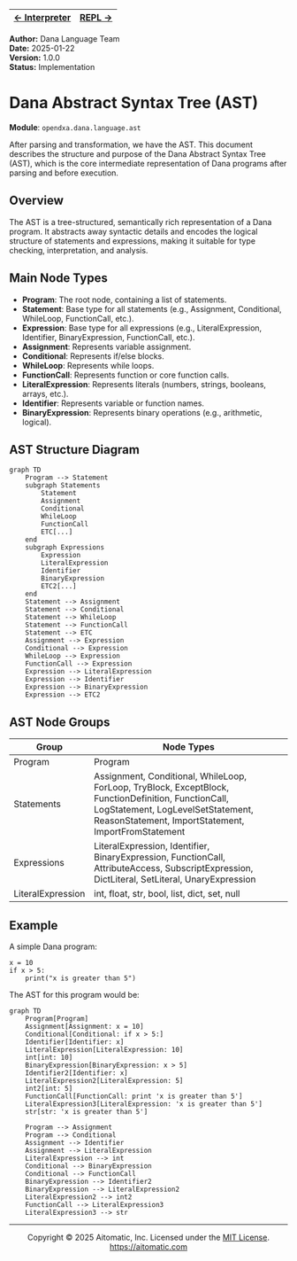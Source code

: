 | [← Interpreter](./interpreter.md) | [REPL →](./repl.md) |
|---|---|

**Author:** Dana Language Team  
**Date:** 2025-01-22  
**Version:** 1.0.0  
**Status:** Implementation

# Dana Abstract Syntax Tree (AST)

**Module**: `opendxa.dana.language.ast`

After parsing and transformation, we have the AST. This document describes the structure and purpose of the Dana Abstract Syntax Tree (AST), which is the core intermediate representation of Dana programs after parsing and before execution.

## Overview

The AST is a tree-structured, semantically rich representation of a Dana program. It abstracts away syntactic details and encodes the logical structure of statements and expressions, making it suitable for type checking, interpretation, and analysis.

## Main Node Types

- **Program**: The root node, containing a list of statements.
- **Statement**: Base type for all statements (e.g., Assignment, Conditional, WhileLoop, FunctionCall, etc.).
- **Expression**: Base type for all expressions (e.g., LiteralExpression, Identifier, BinaryExpression, FunctionCall, etc.).
- **Assignment**: Represents variable assignment.
- **Conditional**: Represents if/else blocks.
- **WhileLoop**: Represents while loops.
- **FunctionCall**: Represents function or core function calls.
- **LiteralExpression**: Represents literals (numbers, strings, booleans, arrays, etc.).
- **Identifier**: Represents variable or function names.
- **BinaryExpression**: Represents binary operations (e.g., arithmetic, logical).

## AST Structure Diagram

```mermaid
graph TD
    Program --> Statement
    subgraph Statements
        Statement
        Assignment
        Conditional
        WhileLoop
        FunctionCall
        ETC[...]
    end
    subgraph Expressions
        Expression
        LiteralExpression
        Identifier
        BinaryExpression
        ETC2[...]
    end
    Statement --> Assignment
    Statement --> Conditional
    Statement --> WhileLoop
    Statement --> FunctionCall
    Statement --> ETC
    Assignment --> Expression
    Conditional --> Expression
    WhileLoop --> Expression
    FunctionCall --> Expression
    Expression --> LiteralExpression
    Expression --> Identifier
    Expression --> BinaryExpression
    Expression --> ETC2
```

## AST Node Groups

| Group       | Node Types                                                                 |
|-------------|----------------------------------------------------------------------------|
| Program     | Program                                                                    |
| Statements  | Assignment, Conditional, WhileLoop, ForLoop, TryBlock, ExceptBlock, FunctionDefinition, FunctionCall, LogStatement, LogLevelSetStatement, ReasonStatement, ImportStatement, ImportFromStatement |
| Expressions | LiteralExpression, Identifier, BinaryExpression, FunctionCall, AttributeAccess, SubscriptExpression, DictLiteral, SetLiteral, UnaryExpression |
| LiteralExpression | int, float, str, bool, list, dict, set, null |

## Example

A simple Dana program:

```dana
x = 10
if x > 5:
    print("x is greater than 5")
```

The AST for this program would be:

```mermaid
graph TD
    Program[Program]
    Assignment[Assignment: x = 10]
    Conditional[Conditional: if x > 5:]
    Identifier[Identifier: x]
    LiteralExpression[LiteralExpression: 10]
    int[int: 10]
    BinaryExpression[BinaryExpression: x > 5]
    Identifier2[Identifier: x]
    LiteralExpression2[LiteralExpression: 5]
    int2[int: 5]
    FunctionCall[FunctionCall: print 'x is greater than 5']
    LiteralExpression3[LiteralExpression: 'x is greater than 5']
    str[str: 'x is greater than 5']

    Program --> Assignment
    Program --> Conditional
    Assignment --> Identifier
    Assignment --> LiteralExpression
    LiteralExpression --> int
    Conditional --> BinaryExpression
    Conditional --> FunctionCall
    BinaryExpression --> Identifier2
    BinaryExpression --> LiteralExpression2
    LiteralExpression2 --> int2
    FunctionCall --> LiteralExpression3
    LiteralExpression3 --> str
```

---
<p align="center">
Copyright © 2025 Aitomatic, Inc. Licensed under the <a href="../LICENSE.md">MIT License</a>.<br/>
<a href="https://aitomatic.com">https://aitomatic.com</a>
</p> 